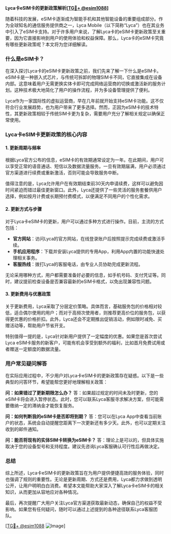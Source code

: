**Lyca卡eSIM卡的更新政策解析[[TG💪+ @esim1088](https://t.me/s/esim1088)]**

随着科技的发展，eSIM卡逐渐成为智能手机和其他智能设备的重要组成部分。作为全球知名的通信服务提供商之一，Lyca Mobile（以下简称“Lyca”）也在其业务中引入了eSIM卡支持。对于许多用户来说，了解Lyca卡的eSIM卡更新政策至关重要，因为它直接影响到用户的使用体验和权益保障。那么，Lyca卡的eSIM卡究竟有哪些更新政策呢？本文将为您详细解读。

### 什么是eSIM卡？

在深入探讨Lyca卡的eSIM卡更新政策之前，我们先来了解一下什么是eSIM卡。eSIM卡是一种嵌入式芯片，与传统可拆卸的物理SIM卡不同，它直接集成在设备内部。这意味着用户无需更换实体卡即可完成网络运营商的切换或激活新的服务计划。这种技术极大地简化了用户的操作流程，并为多设备管理提供了便利。

Lyca作为一家国际性的虚拟运营商，早在几年前就开始支持eSIM卡功能。这不仅符合行业发展趋势，也为用户带来了更多选择。然而，正因为eSIM卡的技术特性，其更新政策相较于传统SIM卡更为复杂，需要用户充分了解相关规定以确保正常使用。

### Lyca卡eSIM卡更新政策的核心内容

#### 1. 更新周期与频率

根据Lyca官方公布的信息，eSIM卡的有效期通常设定为一年。在此期间，用户可以享受正常的语音通话、短信以及数据流量服务。一旦有效期届满，用户必须通过官方渠道进行续费或重新激活，否则可能会导致服务中断。

值得注意的是，Lyca允许用户在有效期结束前30天内申请续费，这样可以避免因时间紧迫而错过最佳更新窗口。此外，Lyca还提供了一些灵活的服务套餐供用户选择，例如按月计费或长期预付费模式，以便满足不同用户的个性化需求。

#### 2. 更新方式与步骤

对于Lyca卡eSIM卡的更新，用户可以通过多种方式进行操作。目前，主流的方式包括：

- **官方网站**：访问Lyca的官方网站，在线登录账户后按照提示完成续费或激活手续。
- **手机应用程序**：下载并安装Lyca提供的专用App，利用App内置的功能快速处理相关事务。
- **客服热线**：拨打Lyca的客服电话，由专业人员协助完成更新流程。

无论采用哪种方式，用户都需要准备好必要的信息，如手机号码、支付凭证等。同时，建议提前检查设备是否兼容最新的eSIM卡格式，以免出现兼容性问题。

#### 3. 更新费用与优惠政策

关于更新费用，Lyca采取了分层定价策略。具体而言，基础服务包的价格相对较低，适合偶尔使用的用户；而对于高频次使用者，则推荐更高价位的服务包，以获得更优惠的价格折扣。此外，Lyca还会不定期推出促销活动，例如限时减免、买赠活动等，帮助用户节省开支。

特别值得一提的是，Lyca针对新用户提供了一定幅度的优惠。如果您是首次尝试Lyca eSIM卡服务的新客户，可能有机会享受到额外的福利，比如首月免费试用或者赠送一定额度的数据流量。

### 用户常见疑问解答

在实际应用过程中，不少用户对Lyca卡eSIM卡的更新政策存在疑惑。以下是一些典型的问答环节，希望能帮您更好地理解相关政策：

**问：如果错过了更新期限怎么办？**
答：如果超过规定的时间未及时更新，您的eSIM卡将会进入暂停状态。此时，您可以联系Lyca客服寻求解决方案，但可能需要缴纳一定的滞纳金才能恢复服务。

**问：如何判断我的eSIM卡是否即将到期？**
答：您可以在Lyca App中查看当前账户的状态，系统会自动提醒您距离下一次更新还有多少天。此外，也可以定期关注收到的邮件通知。

**问：能否将现有的实体SIM卡转换为eSIM卡？**
答：理论上是可以的，但具体实施取决于您的设备型号和支持程度。建议先咨询Lyca客服确认可行性后再做决定。

### 总结

综上所述，Lyca卡eSIM卡的更新政策旨在为用户提供便捷高效的服务体验，同时也强调了规则的重要性。无论是更新周期、方式还是费用，Lyca都力求做到透明公开，让用户明明白白消费。希望本文能帮助大家深入了解Lyca卡eSIM卡的相关知识，从而更加从容地应对各种情况。

最后，再次提醒广大用户关注Lyca官方渠道获取最新动态，确保自己的权益不受影响。如果您有任何疑问，随时可以通过上述提到的各种途径联系Lyca客服团队。

[[TG💪+ @esim1088](https://t.me/s/esim1088) ![Image](https://i.postimg.cc/4NQfJmqS/Snipaste-2025-05-13-00-14-12.png)]